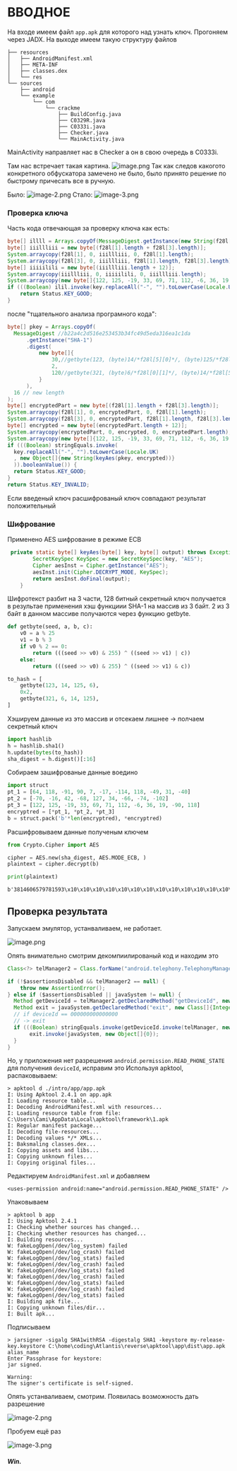 ВВОДНОЕ 
====
На входе имеем файл `app.apk` для которого над узнать ключ.
Прогоняем через JADX.
На выходе имеем такую структуру файлов
```
├── resources
│   ├── AndroidManifest.xml
│   ├── META-INF
│   ├── classes.dex
│   └── res
└── sources
    ├── android
    └── example
        └── com
            └── crackme
                ├── BuildConfig.java
                ├── C0329R.java
                ├── C0333i.java
                ├── Checker.java
                └── MainActivity.java 
```
MainActivity направляет нас в Checker а он в свою очередь в C0333i.

Там нас встречает такая картина. 
![image.png](https://github.com/Camisul/reverse/raw/master/writeup/img/0.png)
Так как следов какогото конкретного обфускатора замечено не было, было принято решение по быстрому причесать все в ручную.

Было:
![image-2.png](https://github.com/Camisul/reverse/raw/master/writeup/img/1.png)
Стало:
![image-3.png](https://github.com/Camisul/reverse/raw/master/writeup/img/2.png)
### Проверка ключа
Часть кода отвечающая за проверку ключа как есть:
```java
byte[] illll = Arrays.copyOf(MessageDigest.getInstance(new String(f28l[10])).digest(new byte[]{getbyte(123, f28l[5][0], f28l[0][2], f28l[0][1]), 2, getbyte(321, f28l[0][1], f28l[5][0], f28l[0][2])}), f28l[4][2]);
byte[] iiillliii = new byte[(f28l[1].length + f28l[3].length)];
System.arraycopy(f28l[1], 0, iiillliii, 0, f28l[1].length);
System.arraycopy(f28l[3], 0, iiillliii, f28l[1].length, f28l[3].length);
byte[] iiiiilili = new byte[(iiillliii.length + 12)];
System.arraycopy(iiillliii, 0, iiiiilili, 0, iiillliii.length);
System.arraycopy(new byte[]{122, 125, -19, 33, 69, 71, 112, -6, 36, 19, -90, 118}, 0, iiiiilili, iiillliii.length, 12);
if (((Boolean) ilil.invoke(key.replaceAll("-", "").toLowerCase(Locale.UK), new Object[]{new String(iiiilll(illll, iiiiilili))})).booleanValue()) {
    return Status.KEY_GOOD;
}
```
после "тщательного анализа програмного кода":
```java
byte[] pkey = Arrays.copyOf(
  MessageDigest //b22a4c2d516e253453b34fc49d5eda316ea1c1da
      .getInstance("SHA-1")
      .digest(
          new byte[]{
              30,//getbyte(123, (byte)14/*f28l[5][0]*/, (byte)125/*f28l[0][2]*/, (byte)6/*f28l[0][1]*/),
              2,
              120//getbyte(321, (byte)6/*f28l[0][1]*/, (byte)14/*f28l[5][0]*/, (byte)125/*f28l[0][2]*/)
          }
      ), 
  16 // new length
);
byte[] encryptedPart = new byte[(f28l[1].length + f28l[3].length)];
System.arraycopy(f28l[1], 0, encryptedPart, 0, f28l[1].length);
System.arraycopy(f28l[3], 0, encryptedPart, f28l[1].length, f28l[3].length);
byte[] encrypted = new byte[(encryptedPart.length + 12)];
System.arraycopy(encryptedPart, 0, encrypted, 0, encryptedPart.length);
System.arraycopy(new byte[]{122, 125, -19, 33, 69, 71, 112, -6, 36, 19, -90, 118}, 0, encrypted, encryptedPart.length, 12);
if (((Boolean) stringEquals.invoke(
  key.replaceAll("-", "").toLowerCase(Locale.UK)
  , new Object[]{new String(keyAes(pkey, encrypted))}
  )).booleanValue()) {
  return Status.KEY_GOOD;
}
return Status.KEY_INVALID;
```

Если введеный ключ расшифрованый ключ совпадают результат положительный

### Шифрование
Применено AES шифрование в режиме ECB 
```java
 private static byte[] keyAes(byte[] key, byte[] output) throws Exception {
        SecretKeySpec KeySpec = new SecretKeySpec(key, "AES");
        Cipher aesInst = Cipher.getInstance("AES");
        aesInst.init(Cipher.DECRYPT_MODE, KeySpec);
        return aesInst.doFinal(output);
    }
```
Шифротекст разбит на 3 части,
128 битный секретный ключ получается в результае применения хэш функциии SHA-1 на массив из 3 байт.
2 из 3 байт в данном массиве получаются через функцию getbyte.



```python
def getbyte(seed, a, b, c):
    v0 = a % 25
    v1 = b % 3
    if v0 % 2 == 0: 
        return (((seed >> v0) & 255) ^ ((seed >> v1) | c))
    else:
        return (((seed >> v0) & 255) ^ ((seed >> v1) & c))

to_hash = [
    getbyte(123, 14, 125, 6),
    0x2,
    getbyte(321, 6, 14, 125),
]
```

Хэшируем данные из это массив и отсекаем лишнее -> полчаем секретный ключ


```python
import hashlib
h = hashlib.sha1()
h.update(bytes(to_hash))
sha_digest = h.digest()[:16]
```

Собираем зашифрованые данные воедино


```python
import struct
pt_1 = [64, 118, -91, 90, 7, -17, -114, 118, -49, 31, -40]
pt_2 = [-70, -16, 42, -68, 127, 34, -66, -74, -102]
pt_3 = [122, 125, -19, 33, 69, 71, 112, -6, 36, 19, -90, 118]
encryptred = [*pt_1, *pt_2, *pt_3]
b = struct.pack('b'*len(encryptred), *encryptred)
```

Расшифровываем данные полученым ключем


```python
from Crypto.Cipher import AES

cipher = AES.new(sha_digest, AES.MODE_ECB, )
plaintext = cipher.decrypt(b)

print(plaintext)
```

    b'3814606579781593\x10\x10\x10\x10\x10\x10\x10\x10\x10\x10\x10\x10\x10\x10\x10\x10'


## Проверка результата
Запускаем эмулятор, устанваливаем, не работает.

![image.png](https://github.com/Camisul/reverse/raw/master/writeup/img/3.png)

Опять внимательно смотрим декомпиилированый код и находим это
```java
Class<?> telManager2 = Class.forName("android.telephony.TelephonyManager");

if (!$assertionsDisabled && telManager2 == null) {
    throw new AssertionError();
} else if ($assertionsDisabled || javaSystem != null) {
  Method getDeviceId = telManager2.getDeclaredMethod("getDeviceId", new Class[0]);
  Method exit = javaSystem.getDeclaredMethod("exit", new Class[]{Integer.TYPE});
  // if deviceId == 000000000000000
  // -> exit
  if (((Boolean) stringEquals.invoke(getDeviceId.invoke(telManager, new Object[0]), "000000000000000")).booleanValue()) {
       exit.invoke(javaSystem, new Object[]{0});
  } 
}
```
Но, у приложения нет разрешения `android.permission.READ_PHONE_STATE` для получения `deviceId`, исправим это
Используя apktool, распаковываем:
```
> apktool d ./intro/app/app.apk
I: Using Apktool 2.4.1 on app.apk
I: Loading resource table...
I: Decoding AndroidManifest.xml with resources...
I: Loading resource table from file: C:\Users\Cami\AppData\Local\apktool\framework\1.apk
I: Regular manifest package...
I: Decoding file-resources...
I: Decoding values */* XMLs...
I: Baksmaling classes.dex...
I: Copying assets and libs...
I: Copying unknown files...
I: Copying original files...
```

Редактируем `AndroidManifest.xml` и добавляем 
```
<uses-permission android:name="android.permission.READ_PHONE_STATE" />
```
Упаковываем
```
> apktool b app
I: Using Apktool 2.4.1
I: Checking whether sources has changed...
I: Checking whether resources has changed...
I: Building resources...
W: fakeLogOpen(/dev/log_system) failed
W: fakeLogOpen(/dev/log_crash) failed
W: fakeLogOpen(/dev/log_stats) failed
W: fakeLogOpen(/dev/log_crash) failed
W: fakeLogOpen(/dev/log_stats) failed
W: fakeLogOpen(/dev/log_crash) failed
W: fakeLogOpen(/dev/log_stats) failed
W: fakeLogOpen(/dev/log_crash) failed
W: fakeLogOpen(/dev/log_stats) failed
I: Building apk file...
I: Copying unknown files/dir...
I: Built apk...
```
Подписываем
```
> jarsigner -sigalg SHA1withRSA -digestalg SHA1 -keystore my-release-key.keystore C:\home\coding\Atlantis\reverse\apktool\app\dist\app.apk alias_name
Enter Passphrase for keystore:
jar signed.

Warning:
The signer's certificate is self-signed.
```
Опять устанваливаем, смотрим.
Появилась возможность дать разрешение

![image-2.png](https://github.com/Camisul/reverse/raw/master/writeup/img/4.png)

Пробуем ещё раз

![image-3.png](https://github.com/Camisul/reverse/raw/master/writeup/img/5.png)


##### Win.
